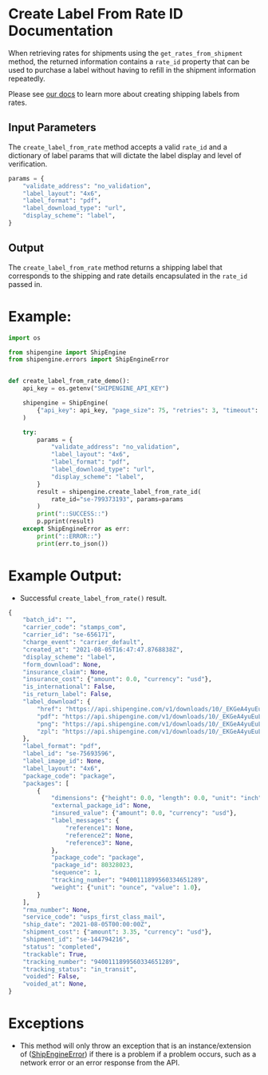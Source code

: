 Create Label From Rate ID Documentation
=======================================
When retrieving rates for shipments using the `get_rates_from_shipment` method, the returned information contains a `rate_id` property that can be used to purchase a label without having to refill in the shipment information repeatedly.

Please see [our docs](https://www.shipengine.com/docs/labels/create-from-rate/) to learn more about creating shipping labels from rates.

Input Parameters
----------------
The `create_label_from_rate` method accepts a valid `rate_id` and a dictionary of label params that
will dictate the label display and level of verification.
```python
params = {
    "validate_address": "no_validation",
    "label_layout": "4x6",
    "label_format": "pdf",
    "label_download_type": "url",
    "display_scheme": "label",
}
```

Output
------
The `create_label_from_rate` method returns a shipping label that corresponds to the
shipping and rate details encapsulated in the `rate_id` passed in.

Example:
========

```python
import os

from shipengine import ShipEngine
from shipengine.errors import ShipEngineError


def create_label_from_rate_demo():
    api_key = os.getenv("SHIPENGINE_API_KEY")

    shipengine = ShipEngine(
        {"api_key": api_key, "page_size": 75, "retries": 3, "timeout": 10}
    )

    try:
        params = {
            "validate_address": "no_validation",
            "label_layout": "4x6",
            "label_format": "pdf",
            "label_download_type": "url",
            "display_scheme": "label",
        }
        result = shipengine.create_label_from_rate_id(
            rate_id="se-799373193", params=params
        )
        print("::SUCCESS::")
        p.pprint(result)
    except ShipEngineError as err:
        print("::ERROR::")
        print(err.to_json())
```

Example Output:
===============
- Successful `create_label_from_rate()` result.
```python
{
    "batch_id": "",
    "carrier_code": "stamps_com",
    "carrier_id": "se-656171",
    "charge_event": "carrier_default",
    "created_at": "2021-08-05T16:47:47.8768838Z",
    "display_scheme": "label",
    "form_download": None,
    "insurance_claim": None,
    "insurance_cost": {"amount": 0.0, "currency": "usd"},
    "is_international": False,
    "is_return_label": False,
    "label_download": {
        "href": "https://api.shipengine.com/v1/downloads/10/_EKGeA4yuEuLzLq81iOzew/label-75693596.pdf",
        "pdf": "https://api.shipengine.com/v1/downloads/10/_EKGeA4yuEuLzLq81iOzew/label-75693596.pdf",
        "png": "https://api.shipengine.com/v1/downloads/10/_EKGeA4yuEuLzLq81iOzew/label-75693596.png",
        "zpl": "https://api.shipengine.com/v1/downloads/10/_EKGeA4yuEuLzLq81iOzew/label-75693596.zpl",
    },
    "label_format": "pdf",
    "label_id": "se-75693596",
    "label_image_id": None,
    "label_layout": "4x6",
    "package_code": "package",
    "packages": [
        {
            "dimensions": {"height": 0.0, "length": 0.0, "unit": "inch", "width": 0.0},
            "external_package_id": None,
            "insured_value": {"amount": 0.0, "currency": "usd"},
            "label_messages": {
                "reference1": None,
                "reference2": None,
                "reference3": None,
            },
            "package_code": "package",
            "package_id": 80328023,
            "sequence": 1,
            "tracking_number": "9400111899560334651289",
            "weight": {"unit": "ounce", "value": 1.0},
        }
    ],
    "rma_number": None,
    "service_code": "usps_first_class_mail",
    "ship_date": "2021-08-05T00:00:00Z",
    "shipment_cost": {"amount": 3.35, "currency": "usd"},
    "shipment_id": "se-144794216",
    "status": "completed",
    "trackable": True,
    "tracking_number": "9400111899560334651289",
    "tracking_status": "in_transit",
    "voided": False,
    "voided_at": None,
}
```

Exceptions
==========

- This method will only throw an exception that is an instance/extension of
  ([ShipEngineError](../shipengine/errors/__init__.py)) if there is a problem if a problem occurs, such as a network
  error or an error response from the API.
